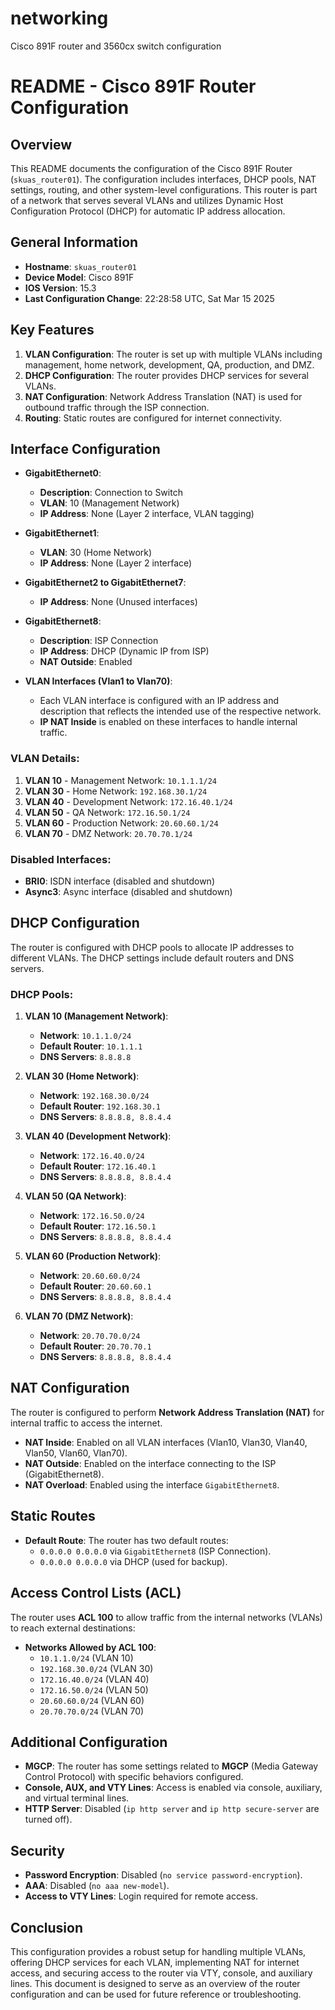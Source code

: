 # networking
Cisco 891F router and 3560cx switch configuration

# README - Cisco 891F Router Configuration

## Overview

This README documents the configuration of the Cisco 891F Router (`skuas_router01`). The configuration includes interfaces, DHCP pools, NAT settings, routing, and other system-level configurations. This router is part of a network that serves several VLANs and utilizes Dynamic Host Configuration Protocol (DHCP) for automatic IP address allocation.

## General Information

- **Hostname**: `skuas_router01`
- **Device Model**: Cisco 891F
- **IOS Version**: 15.3
- **Last Configuration Change**: 22:28:58 UTC, Sat Mar 15 2025

## Key Features

1. **VLAN Configuration**: The router is set up with multiple VLANs including management, home network, development, QA, production, and DMZ.
2. **DHCP Configuration**: The router provides DHCP services for several VLANs.
3. **NAT Configuration**: Network Address Translation (NAT) is used for outbound traffic through the ISP connection.
4. **Routing**: Static routes are configured for internet connectivity.

## Interface Configuration

- **GigabitEthernet0**: 
  - **Description**: Connection to Switch
  - **VLAN**: 10 (Management Network)
  - **IP Address**: None (Layer 2 interface, VLAN tagging)
  
- **GigabitEthernet1**: 
  - **VLAN**: 30 (Home Network)
  - **IP Address**: None (Layer 2 interface)

- **GigabitEthernet2 to GigabitEthernet7**: 
  - **IP Address**: None (Unused interfaces)

- **GigabitEthernet8**:
  - **Description**: ISP Connection
  - **IP Address**: DHCP (Dynamic IP from ISP)
  - **NAT Outside**: Enabled
  
- **VLAN Interfaces (Vlan1 to Vlan70)**:
  - Each VLAN interface is configured with an IP address and description that reflects the intended use of the respective network.
  - **IP NAT Inside** is enabled on these interfaces to handle internal traffic.

### VLAN Details:

1. **VLAN 10** - Management Network: `10.1.1.1/24`
2. **VLAN 30** - Home Network: `192.168.30.1/24`
3. **VLAN 40** - Development Network: `172.16.40.1/24`
4. **VLAN 50** - QA Network: `172.16.50.1/24`
5. **VLAN 60** - Production Network: `20.60.60.1/24`
6. **VLAN 70** - DMZ Network: `20.70.70.1/24`

### Disabled Interfaces:
- **BRI0**: ISDN interface (disabled and shutdown)
- **Async3**: Async interface (disabled and shutdown)

## DHCP Configuration

The router is configured with DHCP pools to allocate IP addresses to different VLANs. The DHCP settings include default routers and DNS servers.

### DHCP Pools:

1. **VLAN 10 (Management Network)**:
   - **Network**: `10.1.1.0/24`
   - **Default Router**: `10.1.1.1`
   - **DNS Servers**: `8.8.8.8`
   
2. **VLAN 30 (Home Network)**:
   - **Network**: `192.168.30.0/24`
   - **Default Router**: `192.168.30.1`
   - **DNS Servers**: `8.8.8.8, 8.8.4.4`
   
3. **VLAN 40 (Development Network)**:
   - **Network**: `172.16.40.0/24`
   - **Default Router**: `172.16.40.1`
   - **DNS Servers**: `8.8.8.8, 8.8.4.4`
   
4. **VLAN 50 (QA Network)**:
   - **Network**: `172.16.50.0/24`
   - **Default Router**: `172.16.50.1`
   - **DNS Servers**: `8.8.8.8, 8.8.4.4`
   
5. **VLAN 60 (Production Network)**:
   - **Network**: `20.60.60.0/24`
   - **Default Router**: `20.60.60.1`
   - **DNS Servers**: `8.8.8.8, 8.8.4.4`
   
6. **VLAN 70 (DMZ Network)**:
   - **Network**: `20.70.70.0/24`
   - **Default Router**: `20.70.70.1`
   - **DNS Servers**: `8.8.8.8, 8.8.4.4`

## NAT Configuration

The router is configured to perform **Network Address Translation (NAT)** for internal traffic to access the internet.

- **NAT Inside**: Enabled on all VLAN interfaces (Vlan10, Vlan30, Vlan40, Vlan50, Vlan60, Vlan70).
- **NAT Outside**: Enabled on the interface connecting to the ISP (GigabitEthernet8).
- **NAT Overload**: Enabled using the interface `GigabitEthernet8`.

## Static Routes

- **Default Route**: The router has two default routes:
  - `0.0.0.0 0.0.0.0` via `GigabitEthernet8` (ISP Connection).
  - `0.0.0.0 0.0.0.0` via DHCP (used for backup).

## Access Control Lists (ACL)

The router uses **ACL 100** to allow traffic from the internal networks (VLANs) to reach external destinations:

- **Networks Allowed by ACL 100**:
  - `10.1.1.0/24` (VLAN 10)
  - `192.168.30.0/24` (VLAN 30)
  - `172.16.40.0/24` (VLAN 40)
  - `172.16.50.0/24` (VLAN 50)
  - `20.60.60.0/24` (VLAN 60)
  - `20.70.70.0/24` (VLAN 70)

## Additional Configuration

- **MGCP**: The router has some settings related to **MGCP** (Media Gateway Control Protocol) with specific behaviors configured.
- **Console, AUX, and VTY Lines**: Access is enabled via console, auxiliary, and virtual terminal lines.
- **HTTP Server**: Disabled (`ip http server` and `ip http secure-server` are turned off).

## Security

- **Password Encryption**: Disabled (`no service password-encryption`).
- **AAA**: Disabled (`no aaa new-model`).
- **Access to VTY Lines**: Login required for remote access.

## Conclusion

This configuration provides a robust setup for handling multiple VLANs, offering DHCP services for each VLAN, implementing NAT for internet access, and securing access to the router via VTY, console, and auxiliary lines. This document is designed to serve as an overview of the router configuration and can be used for future reference or troubleshooting.
